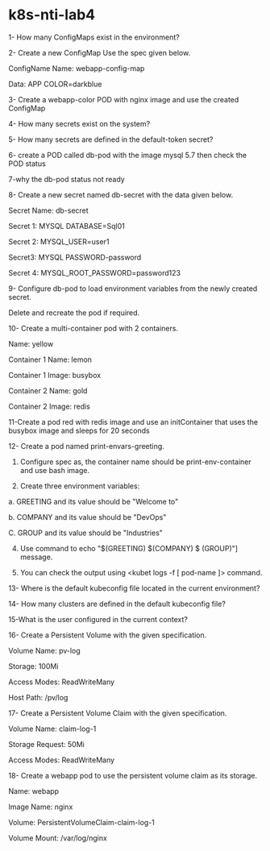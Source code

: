# k8s-nti-lab4
1- How many ConfigMaps exist in the environment?

2- Create a new ConfigMap Use the spec given below.

ConfigName Name: webapp-config-map

Data: APP COLOR=darkblue

3- Create a webapp-color POD with nginx image and use the created ConfigMap

4- How many secrets exist on the system?

5- How many secrets are defined in the default-token secret?

6- create a POD called db-pod with the image mysql 5.7 then check the POD status

7-why the db-pod status not ready

8- Create a new secret named db-secret with the data given below.

Secret Name: db-secret

Secret 1: MYSQL DATABASE=Sql01

Secret 2: MYSQL_USER=user1

Secret3: MYSQL PASSWORD-password

Secret 4: MYSQL_ROOT_PASSWORD=password123

9- Configure db-pod to load environment variables from the newly created secret.

Delete and recreate the pod if required.

10- Create a multi-container pod with 2 containers.

Name: yellow

Container 1 Name: lemon

Container 1 Image: busybox

Container 2 Name: gold

Container 2 Image: redis

11-Create a pod red with redis image and use an initContainer that uses the busybox image and sleeps for 20 seconds

12- Create a pod named print-envars-greeting.

1. Configure spec as, the container name should be print-env-container and use bash image.

2. Create three environment variables:

a. GREETING and its value should be "Welcome to"

b. COMPANY and its value should be "DevOps"

C. GROUP and its value should be "Industries"

4. Use command to echo "$(GREETING) $(COMPANY) $ (GROUP)"] message.

5. You can check the output using <kubet logs -f [ pod-name ]> command.

13- Where is the default kubeconfig file located in the current environment?

14- How many clusters are defined in the default kubeconfig file?

15-What is the user configured in the current context?

16- Create a Persistent Volume with the given specification.

Volume Name: pv-log

Storage: 100Mi

Access Modes: ReadWriteMany

Host Path: /pv/log

17- Create a Persistent Volume Claim with the given specification.

Volume Name: claim-log-1

Storage Request: 50Mi

Access Modes: ReadWriteMany

18- Create a webapp pod to use the persistent volume claim as its storage.

Name: webapp

Image Name: nginx

Volume: PersistentVolumeClaim-claim-log-1

Volume Mount: /var/log/nginx
